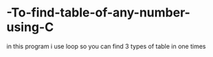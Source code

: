 # -To-find-table-of-any-number-using-C
in this program i use loop so you can find 3 types of  table in one times

